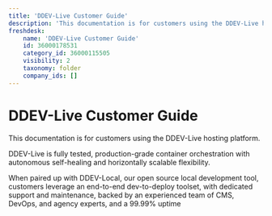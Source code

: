 ```yaml
---
title: 'DDEV-Live Customer Guide'
description: 'This documentation is for customers using the DDEV-Live hosting platform.'
freshdesk:
    name: 'DDEV-Live Customer Guide'
    id: 36000178531
    category_id: 36000115505
    visibility: 2
    taxonomy: folder
    company_ids: []
---
```


# DDEV-Live Customer Guide

This documentation is for customers using the DDEV-Live hosting platform.

DDEV-Live is fully tested, production-grade container orchestration with autonomous self-healing and horizontally scalable flexibility.

When paired up with DDEV-Local, our open source local development tool, customers leverage an end-to-end dev-to-deploy toolset, with dedicated support and maintenance, backed by an experienced team of CMS, DevOps, and agency experts, and a 99.99% uptime

